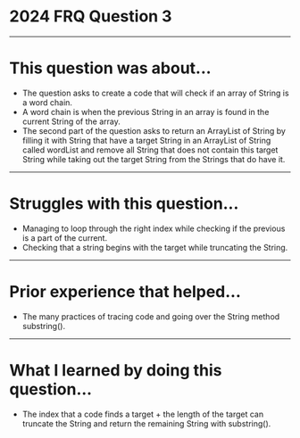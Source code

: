 # 2024 FRQ Question 3
---
 # This question was about...
- The question asks to create a code that will check if an array of String is a word chain.
- A word chain is when the previous String in an array is found in the current String of the array.
- The second part of the question asks to return an ArrayList of String by filling it with String that have a target String in an ArrayList of String called wordList and remove all String that does not contain this target String while taking out the target String from the Strings that do have it.
---
 # Struggles with this question...
- Managing to loop through the right index while checking if the previous is a part of the current.
- Checking that a string begins with the target while truncating the String.
---
 # Prior experience that helped...
- The many practices of tracing code and going over the String method substring().
---
 # What I learned by doing this question...
- The index that a code finds a target + the length of the target can truncate the String and return the remaining String with substring().
